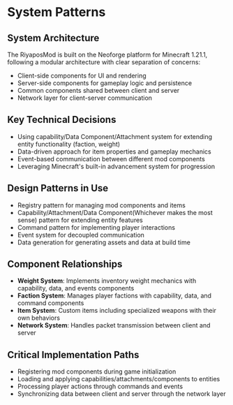 # System Patterns

## System Architecture
The RiyaposMod is built on the Neoforge platform for Minecraft 1.21.1, following a modular architecture with clear separation of concerns:

- Client-side components for UI and rendering
- Server-side components for gameplay logic and persistence
- Common components shared between client and server
- Network layer for client-server communication

## Key Technical Decisions
- Using capability/Data Component/Attachment system for extending entity functionality (faction, weight)
- Data-driven approach for item properties and gameplay mechanics
- Event-based communication between different mod components
- Leveraging Minecraft's built-in advancement system for progression

## Design Patterns in Use
- Registry pattern for managing mod components and items
- Capability/Attachment/Data Component(Whichever makes the most sense) pattern for extending entity features
- Command pattern for implementing player interactions
- Event system for decoupled communication
- Data generation for generating assets and data at build time

## Component Relationships
- **Weight System**: Implements inventory weight mechanics with capability, data, and events components
- **Faction System**: Manages player factions with capability, data, and command components
- **Item System**: Custom items including specialized weapons with their own behaviors
- **Network System**: Handles packet transmission between client and server

## Critical Implementation Paths
- Registering mod components during game initialization
- Loading and applying capabilities/attachments/components to entities
- Processing player actions through commands and events
- Synchronizing data between client and server through the network layer 